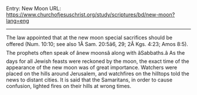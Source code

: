 Entry: New Moon
URL: https://www.churchofjesuschrist.org/study/scriptures/bd/new-moon?lang=eng

---

The law appointed that at the new moon special sacrifices should be offered (Num. 10:10; see also 1Â Sam. 20:5â6, 29; 2Â Kgs. 4:23; Amos 8:5). The prophets often speak of ânew moonsâ along with âSabbaths.â As the days for all Jewish feasts were reckoned by the moon, the exact time of the appearance of the new moon was of great importance. Watchers were placed on the hills around Jerusalem, and watchfires on the hilltops told the news to distant cities. It is said that the Samaritans, in order to cause confusion, lighted fires on their hills at wrong times.
